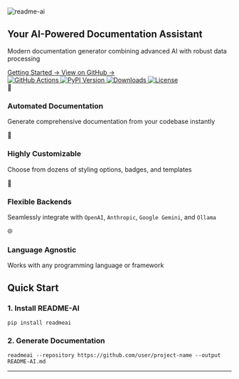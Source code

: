 # <!-- -->
<div class="hero-section">
  <div class="hero-content">
    <div class="logo-container">
      <img src="https://raw.githubusercontent.com/eli64s/readme-ai/main/docs/docs/assets/svg/readme-ai-gradient.svg"
      alt="readme-ai">
    </div>
    <h2 class="tagline">
      Your AI-Powered Documentation Assistant
    </h2>
    <p class="description">
      Modern documentation generator combining advanced AI with robust data processing
    </p>
    <div class="cta-buttons">
      <a href="https://eli64s.github.io/readme-ai/usage/prerequisites/" class="button primary">
        Getting Started →
      </a>
      <a href="https://github.com/eli64s/readme-ai" class="button secondary">
        View on GitHub →
      </a>
    </div>
    <div class="badges">
      <a href="https://github.com/eli64s/readme-ai/actions">
        <img alt="GitHub Actions" src="https://img.shields.io/github/actions/workflow/status/eli64s/readme-ai/release-pipeline.yml?style=flat&logo=githubactions&logoColor=white&color=4169E1">
      </a>
      <a href="https://pypi.python.org/pypi/readmeai/">
        <img alt="PyPI Version" src="https://img.shields.io/pypi/v/readmeai?style=flat&logo=Python&logoColor=white&color=7934C5">
      </a>
      <a href="https://www.pepy.tech/projects/readmeai">
        <img alt="Downloads" src="https://img.shields.io/pepy/dt/readmeai?style=flat&logo=PyPI&logoColor=white&color=9400D3">
      </a>
      <a href="https://opensource.org/license/mit/">
        <img alt="License" src="https://img.shields.io/github/license/eli64s/readme-ai?style=flat&logo=opensourceinitiative&logoColor=white&color=8A2BE2">
      </a>
    </div>
  </div>
</div>
<div class="features-grid">
  <div class="feature-card">
    <div class="feature-icon">🚀</div>
    <h3>Automated Documentation</h3>
    <p>Generate comprehensive documentation from your codebase instantly</p>
  </div>
  <div class="feature-card">
    <div class="feature-icon">🎨</div>
    <h3>Highly Customizable</h3>
    <p>Choose from dozens of styling options, badges, and templates</p>
  </div>
  <div class="feature-card">
    <div class="feature-icon">🤖</div>
    <h3>Flexible Backends</h3>
    <p>Seamlessly integrate with <code>OpenAI</code>, <code>Anthropic</code>, <code>Google Gemini</code>, and <code>Ollama</code></p>
  </div>
  <div class="feature-card">
    <div class="feature-icon">🌐</div>
    <h3>Language Agnostic</h3>
    <p>Works with any programming language or framework</p>
  </div>
</div>
<div class="quick-start">
  <h2>Quick Start</h2>
  <div class="installation-steps">
    <div class="step">
      <h3>1. Install README-AI</h3>
      <code>pip install readmeai</code>
    </div>
    <div class="step">
      <h3>2. Generate Documentation</h3>
      <code>readmeai --repository https://github.com/user/project-name --output README-AI.md</code>
    </div>
  </div>
</div>

---
